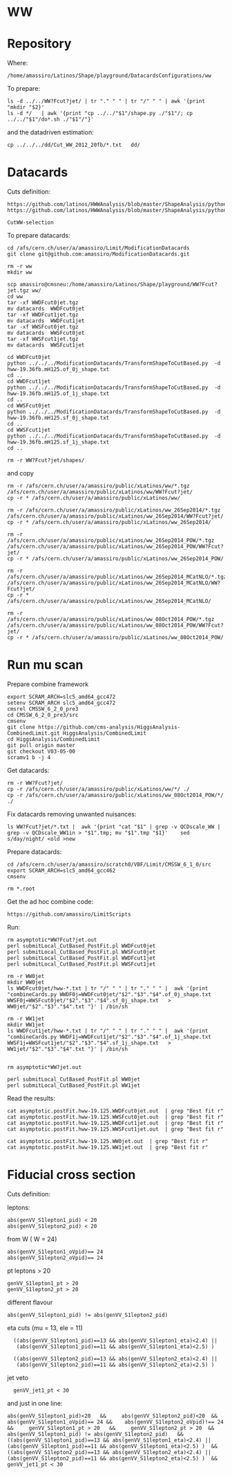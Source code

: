 WW
=======================

Repository
====

Where:
  
    /home/amassiro/Latinos/Shape/playground/DatacardsConfigurations/ww

To prepare:

    ls -d ../../WW?Fcut?jet/ | tr "." " " | tr "/" " " | awk '{print "mkdir "$2}'
    ls -d */   | awk '{print "cp ../../"$1"/shape.py ./"$1"/; cp ../../"$1"/do*.sh ./"$1"/"}'

and the datadriven estimation:

    cp ../../../dd/Cut_WW_2012_20fb/*.txt   dd/



Datacards
====

Cuts definition:

    https://github.com/latinos/HWWAnalysis/blob/master/ShapeAnalysis/python/hwwinfo.py#L914
    https://github.com/latinos/HWWAnalysis/blob/master/ShapeAnalysis/python/hwwinfo.py#L427

    CutWW-selection


To prepare datacards:


    cd /afs/cern.ch/user/a/amassiro/Limit/ModificationDatacards
    git clone git@github.com:amassiro/ModificationDatacards.git

    rm -r ww
    mkdir ww

    scp amassiro@cmsneu:/home/amassiro/Latinos/Shape/playground/WW?Fcut?jet.tgz ww/
    cd ww
    tar -xf WWDFcut0jet.tgz
    mv datacards  WWDFcut0jet
    tar -xf WWDFcut1jet.tgz
    mv datacards  WWDFcut1jet
    tar -xf WWSFcut0jet.tgz
    mv datacards  WWSFcut0jet
    tar -xf WWSFcut1jet.tgz
    mv datacards  WWSFcut1jet

    cd WWDFcut0jet
    python ../../../ModificationDatacards/TransformShapeToCutBased.py  -d   hww-19.36fb.mH125.of_0j_shape.txt
    cd ..
    cd WWDFcut1jet
    python ../../../ModificationDatacards/TransformShapeToCutBased.py  -d   hww-19.36fb.mH125.of_1j_shape.txt
    cd ..
    cd WWSFcut0jet
    python ../../../ModificationDatacards/TransformShapeToCutBased.py  -d   hww-19.36fb.mH125.sf_0j_shape.txt
    cd ..
    cd WWSFcut1jet
    python ../../../ModificationDatacards/TransformShapeToCutBased.py  -d   hww-19.36fb.mH125.sf_1j_shape.txt
    cd ..

    rm -r WW?Fcut?jet/shapes/


and copy

    rm -r /afs/cern.ch/user/a/amassiro/public/xLatinos/ww/*.tgz /afs/cern.ch/user/a/amassiro/public/xLatinos/ww/WW?Fcut?jet/
    cp -r * /afs/cern.ch/user/a/amassiro/public/xLatinos/ww/

    rm -r /afs/cern.ch/user/a/amassiro/public/xLatinos/ww_26Sep2014/*.tgz /afs/cern.ch/user/a/amassiro/public/xLatinos/ww_26Sep2014/WW?Fcut?jet/
    cp -r * /afs/cern.ch/user/a/amassiro/public/xLatinos/ww_26Sep2014/

    rm -r /afs/cern.ch/user/a/amassiro/public/xLatinos/ww_26Sep2014_POW/*.tgz /afs/cern.ch/user/a/amassiro/public/xLatinos/ww_26Sep2014_POW/WW?Fcut?jet/
    cp -r * /afs/cern.ch/user/a/amassiro/public/xLatinos/ww_26Sep2014_POW/

    rm -r /afs/cern.ch/user/a/amassiro/public/xLatinos/ww_26Sep2014_MCatNLO/*.tgz /afs/cern.ch/user/a/amassiro/public/xLatinos/ww_26Sep2014_MCatNLO/WW?Fcut?jet/
    cp -r * /afs/cern.ch/user/a/amassiro/public/xLatinos/ww_26Sep2014_MCatNLO/

    rm -r /afs/cern.ch/user/a/amassiro/public/xLatinos/ww_08Oct2014_POW/*.tgz /afs/cern.ch/user/a/amassiro/public/xLatinos/ww_08Oct2014_POW/WW?Fcut?jet/
    cp -r * /afs/cern.ch/user/a/amassiro/public/xLatinos/ww_08Oct2014_POW/


Run mu scan
====

Prepare combine framework

    export SCRAM_ARCH=slc5_amd64_gcc472
    setenv SCRAM_ARCH slc5_amd64_gcc472
    cmsrel CMSSW_6_2_0_pre3
    cd CMSSW_6_2_0_pre3/src
    cmsenv
    git clone https://github.com/cms-analysis/HiggsAnalysis-CombinedLimit.git HiggsAnalysis/CombinedLimit
    cd HiggsAnalysis/CombinedLimit
    git pull origin master
    git checkout V03-05-00
    scramv1 b -j 4


Get datacards:

    rm -r WW?Fcut?jet/
    cp -r /afs/cern.ch/user/a/amassiro/public/xLatinos/ww/*/ ./
    cp -r /afs/cern.ch/user/a/amassiro/public/xLatinos/ww_08Oct2014_POW/*/   ./

Fix datacards removing unwanted nuisances:

    ls WW?Fcut?jet/*.txt |  awk '{print "cat "$1" | grep -v QCDscale_WW | grep -v QCDscale_WW1in > "$1".tmp; mv "$1".tmp "$1}'    sed s/day/night/ <old >new

Prepare datacards:

    cd /afs/cern.ch/user/a/amassiro/scratch0/VBF/Limit/CMSSW_6_1_0/src
    export SCRAM_ARCH=slc5_amd64_gcc462
    cmsenv

    rm *.root


Get the ad hoc combine code:

    https://github.com/amassiro/LimitScripts


Run:

    rm asymptotic*WW?Fcut?jet.out
    perl submitLocal_CutBased_PostFit.pl WWDFcut0jet
    perl submitLocal_CutBased_PostFit.pl WWSFcut0jet
    perl submitLocal_CutBased_PostFit.pl WWDFcut1jet
    perl submitLocal_CutBased_PostFit.pl WWSFcut1jet

    rm -r WW0jet
    mkdir WW0jet
    ls WWDFcut0jet/hww-*.txt | tr "/" " " | tr "." " " |  awk '{print "combineCards.py WWDF0j=WWDFcut0jet/"$2"."$3"."$4".of_0j_shape.txt  WWSF0j=WWSFcut0jet/"$2"."$3"."$4".sf_0j_shape.txt   > WW0jet/"$2"."$3"."$4".txt "}' | /bin/sh

    rm -r WW1jet
    mkdir WW1jet
    ls WWDFcut1jet/hww-*.txt | tr "/" " " | tr "." " " |  awk '{print "combineCards.py WWDF1j=WWDFcut1jet/"$2"."$3"."$4".of_1j_shape.txt  WWSF1j=WWSFcut1jet/"$2"."$3"."$4".sf_1j_shape.txt   > WW1jet/"$2"."$3"."$4".txt "}' | /bin/sh


    rm asymptotic*WW?jet.out

    perl submitLocal_CutBased_PostFit.pl WW0jet
    perl submitLocal_CutBased_PostFit.pl WW1jet


Read the results:

    cat asymptotic.postFit.hww-19.125.WWDFcut0jet.out  | grep "Best fit r"
    cat asymptotic.postFit.hww-19.125.WWSFcut0jet.out  | grep "Best fit r"
    cat asymptotic.postFit.hww-19.125.WWDFcut1jet.out  | grep "Best fit r"
    cat asymptotic.postFit.hww-19.125.WWSFcut1jet.out  | grep "Best fit r"

    cat asymptotic.postFit.hww-19.125.WW0jet.out  | grep "Best fit r"
    cat asymptotic.postFit.hww-19.125.WW1jet.out  | grep "Best fit r"













Fiducial cross section
====

Cuts definition:

leptons:

    abs(genVV_S1lepton1_pid) < 20
    abs(genVV_S1lepton2_pid) < 20


from W ( W = 24)

    abs(genVV_S1lepton1_oVpid)== 24 
    abs(genVV_S1lepton2_oVpid)== 24 


pt leptons > 20

    genVV_S1lepton1_pt > 20
    genVV_S1lepton2_pt > 20


different flavour

    abs(genVV_S1lepton1_pid) != abs(genVV_S1lepton2_pid)


eta cuts (mu = 13, ele = 11)

      ((abs(genVV_S1lepton1_pid)==13 && abs(genVV_S1lepton1_eta)<2.4) ||
       (abs(genVV_S1lepton1_pid)==11 && abs(genVV_S1lepton1_eta)<2.5) )

      ((abs(genVV_S1lepton2_pid)==13 && abs(genVV_S1lepton2_eta)<2.4) ||
       (abs(genVV_S1lepton2_pid)==11 && abs(genVV_S1lepton2_eta)<2.5) )

jet veto

      genVV_jet1_pt < 30




and just in one line:

    abs(genVV_S1lepton1_pid)<20   &&     abs(genVV_S1lepton2_pid)<20  &&  abs(genVV_S1lepton1_oVpid)== 24 &&    abs(genVV_S1lepton2_oVpid)!== 24  &&     genVV_S1lepton1_pt > 20   &&     genVV_S1lepton2_pt > 20  &&     abs(genVV_S1lepton1_pid) != abs(genVV_S1lepton2_pid)   &&      ((abs(genVV_S1lepton1_pid)==13 && abs(genVV_S1lepton1_eta)<2.4) ||    (abs(genVV_S1lepton1_pid)==11 && abs(genVV_S1lepton1_eta)<2.5) )  &&  ((abs(genVV_S1lepton2_pid)==13 && abs(genVV_S1lepton2_eta)<2.4) ||   (abs(genVV_S1lepton2_pid)==11 && abs(genVV_S1lepton2_eta)<2.5) )  &&        genVV_jet1_pt < 30






















